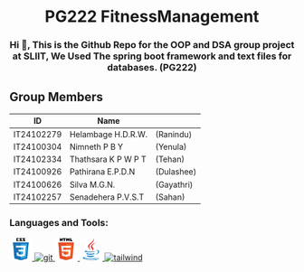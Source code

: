
<h1 align="center">PG222 FitnessManagement</h1>  
<h3 align="center">Hi 👋, This is the Github Repo for the OOP and DSA group project at SLIIT, We Used The spring boot framework and text files for databases. (PG222)</h3>  
<p></p>  
<h2 align="left">Group Members</h3>  


| ID         | Name                  |        |
|------------|-----------------------|------------|
| IT24102279 | Helambage H.D.R.W.    |(Ranindu) |
| IT24100304 | Nimneth P B Y         |(Yenula)  |
| IT24102334 | Thathsara K P W P T   |(Tehan)|
| IT24100926 | Pathirana E.P.D.N     |(Dulashee)|
| IT24100626 | Silva M.G.N.          |(Gayathri)|
| IT24102257 | Senadehera P.V.S.T    |(Sahan)|

  
<h3 align="">Languages and Tools:</h3>  
<p align="left"> <a href="https://www.w3schools.com/css/" target="_blank" rel="noreferrer"> <img src="https://raw.githubusercontent.com/devicons/devicon/master/icons/css3/css3-original-wordmark.svg" alt="css3" width="40" height="40"/> </a> <a href="https://git-scm.com/" target="_blank" rel="noreferrer"> <img src="https://www.vectorlogo.zone/logos/git-scm/git-scm-icon.svg" alt="git" width="40" height="40"/> </a> <a href="https://www.w3.org/html/" target="_blank" rel="noreferrer"> <img src="https://raw.githubusercontent.com/devicons/devicon/master/icons/html5/html5-original-wordmark.svg" alt="html5" width="40" height="40"/> </a> <a href="https://www.java.com" target="_blank" rel="noreferrer"> <img src="https://raw.githubusercontent.com/devicons/devicon/master/icons/java/java-original.svg" alt="java" width="40" height="40"/> </a> <a href="https://tailwindcss.com/" target="_blank" rel="noreferrer"> <img src="https://www.vectorlogo.zone/logos/tailwindcss/tailwindcss-icon.svg" alt="tailwind" width="40" height="40"/> </a> </p>
